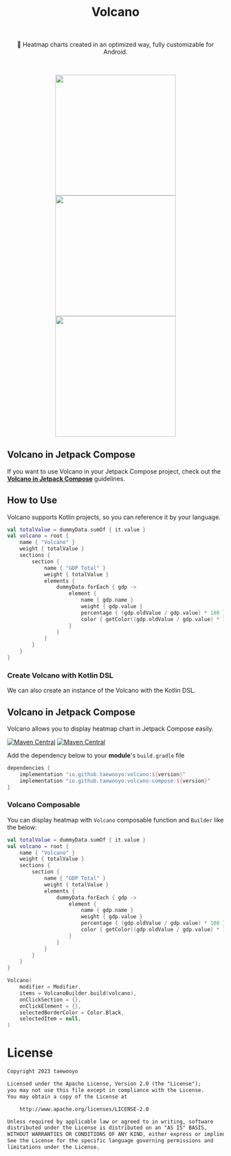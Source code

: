 <h1 align="center">Volcano</h1></br>

<p align="center">
🌋 Heatmap charts created in an optimized way, fully customizable for Android.
</p>

<br>
<p align="center">
<img src="https://github.com/taewooyo/volcano/assets/66770613/846f96eb-6088-4a72-a600-d70be969fb32" width="280"/>
<img src="https://github.com/taewooyo/volcano/assets/66770613/51808daa-8d6b-44af-86b5-16be94bf5e82" width="280"/>
<img src="https://github.com/taewooyo/volcano/assets/66770613/d68b1211-026c-425d-a55f-a37cdab45f9d" height="280"/>
</p>

## Volcano in Jetpack Compose

If you want to use Volcano in your Jetpack Compose project, check out the **[Volcano in Jetpack Compose](https://github.com/taewooyo/Volcano#volcano-in-jetpack-compose-1)** guidelines.

## How to Use

Volcano supports Kotlin projects, so you can reference it by your language.

```kotlin
val totalValue = dummyData.sumOf { it.value }
val volcano = root {
    name { "Volcano" }
    weight { totalValue }
    sections {
        section {
            name { "GDP Total" }
            weight { totalValue }
            elements {
                dummyData.forEach { gdp ->
                    element {
                        name { gdp.name }
                        weight { gdp.value }
                        percentage { (gdp.oldValue / gdp.value) * 100 }
                        color { getColor((gdp.oldValue / gdp.value) * 100).toLong() }
                    }
                }
            }
        }
    }
}
```

### Create Volcano with Kotlin DSL

We can also create an instance of the Volcano with the Kotlin DSL.

## Volcano in Jetpack Compose

Volcano allows you to display heatmap chart in Jetpack Compose easily.

[![Maven Central](https://maven-badges.herokuapp.com/maven-central/io.github.taewooyo/volcano/badge.svg)](https://maven-badges.herokuapp.com/maven-central/io.github.taewoo/volcano)
[![Maven Central](https://maven-badges.herokuapp.com/maven-central/io.github.taewooyo/volcano-compose/badge.svg)](https://maven-badges.herokuapp.com/maven-central/io.github.taewoo/volcano-compose)

Add the dependency below to your **module**'s `build.gradle` file

```build.gradle
dependencies {
    implementation "io.github.taewooyo:volcano:${version}"
    implementation "io.github.taewooyo:volcano-compose:${version}"
}
```

### Volcano Composable

You can display heatmap with `Volcano` composable function and `Builder` like the below:

```kotlin
val totalValue = dummyData.sumOf { it.value }
val volcano = root {
    name { "Volcano" }
    weight { totalValue }
    sections {
        section {
            name { "GDP Total" }
            weight { totalValue }
            elements {
                dummyData.forEach { gdp ->
                    element {
                        name { gdp.name }
                        weight { gdp.value }
                        percentage { (gdp.oldValue / gdp.value) * 100 }
                        color { getColor((gdp.oldValue / gdp.value) * 100).toLong() }
                    }
                }
            }
        }
    }
}

Volcano(
    modifier = Modifier,
    items = VolcanoBuilder.build(volcano),
    onClickSection = {},
    onClickElement = {},
    selectedBorderColor = Color.Black,
    selectedItem = null,
)
```

# License

```xml
Copyright 2023 taewooyo

Licensed under the Apache License, Version 2.0 (the "License");
you may not use this file except in compliance with the License.
You may obtain a copy of the License at

    http://www.apache.org/licenses/LICENSE-2.0

Unless required by applicable law or agreed to in writing, software
distributed under the License is distributed on an "AS IS" BASIS,
WITHOUT WARRANTIES OR CONDITIONS OF ANY KIND, either express or implied.
See the License for the specific language governing permissions and
limitations under the License.
```
